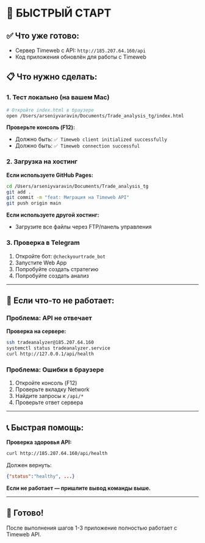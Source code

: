 # 🚀 БЫСТРЫЙ СТАРТ

## ✅ Что уже готово:
- Сервер Timeweb с API: `http://185.207.64.160/api`
- Код приложения обновлён для работы с Timeweb

## 📋 Что нужно сделать:

### 1. Тест локально (на вашем Mac)

```bash
# Откройте index.html в браузере
open /Users/arseniyvaravin/Documents/Trade_analysis_tg/index.html
```

**Проверьте консоль (F12):**
- Должно быть: `✅ Timeweb client initialized successfully`
- Должно быть: `✅ Timeweb connection successful`

### 2. Загрузка на хостинг

**Если используете GitHub Pages:**
```bash
cd /Users/arseniyvaravin/Documents/Trade_analysis_tg
git add .
git commit -m "feat: Миграция на Timeweb API"
git push origin main
```

**Если используете другой хостинг:**
- Загрузите все файлы через FTP/панель управления

### 3. Проверка в Telegram

1. Откройте бот: `@checkyourtrade_bot`
2. Запустите Web App
3. Попробуйте создать стратегию
4. Попробуйте создать анализ

---

## 🐛 Если что-то не работает:

### Проблема: API не отвечает

**Проверка на сервере:**
```bash
ssh tradeanalyzer@185.207.64.160
systemctl status tradeanalyzer.service
curl http://127.0.0.1/api/health
```

### Проблема: Ошибки в браузере

1. Откройте консоль (F12)
2. Проверьте вкладку Network
3. Найдите запросы к `/api/*`
4. Проверьте ответ сервера

---

## 📞 Быстрая помощь:

**Проверка здоровья API:**
```bash
curl http://185.207.64.160/api/health
```

Должен вернуть:
```json
{"status":"healthy", ...}
```

**Если не работает — пришлите вывод команды выше.**

---

## 🎯 Готово!

После выполнения шагов 1-3 приложение полностью работает с Timeweb API.
